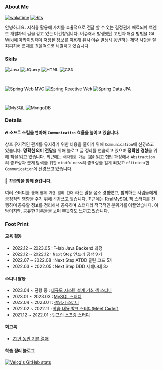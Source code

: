 
### About Me

[![wakatime](https://wakatime.com/badge/user/90b119ca-80b9-4368-a9d2-3404cc5dd55b.svg)](https://wakatime.com/@90b119ca-80b9-4368-a9d2-3404cc5dd55b)
[![Hits](https://hits.seeyoufarm.com/api/count/incr/badge.svg?url=https%3A%2F%2Fgithub.com%2FImaspear&count_bg=%239A9B9A&title_bg=%23555555&icon=&icon_color=%23E7E7E7&title=hits&edge_flat=false)](https://hits.seeyoufarm.com)

안녕하세요. 지식을 활용해 가치를 효율적으로 전달 할 수 있는 결정권에 매료되어 백엔드 개발자의 길을 걷고 있는 이건창입니다. 이슈에서 발생했던 고민과 해결 방법을 Git Wiki에 아카이빙하며 저장된 정보를 이용해 유사 이슈 발생시 동반하는 제약 사항을 잘 회피하며 문제를 효율적으로 해결하고 있습니다.


### Skils

![Java](https://img.shields.io/badge/Java-ED8B00?style=for-the-badge&logo=openjdk&logoColor=white)
![JQuery](https://img.shields.io/badge/jQuery-0769AD?style=for-the-badge&logo=jquery&logoColor=white)
![HTML](https://img.shields.io/badge/HTML-239120?style=for-the-badge&logo=html5&logoColor=white)
![CSS](https://img.shields.io/badge/CSS-239120?&style=for-the-badge&logo=css3&logoColor=white)

<br>

![Spring Web MVC](https://img.shields.io/badge/Spring%20Web%20MVC-6DB33F?style=for-the-badge&logo=spring&logoColor=white)
![Spring Reactive Web](https://img.shields.io/badge/Spring%20Reactive%20Web-6DB33F?style=for-the-badge&logo=spring&logoColor=white)
![Spring Data JPA](https://img.shields.io/badge/Spring%20Data%20JPA-6DB33F?style=for-the-badge&logo=spring&logoColor=white)

<br>

![MySQL](https://img.shields.io/badge/MySQL-00000F?style=for-the-badge&logo=mysql&logoColor=white)
![MongoDB](https://img.shields.io/badge/MongoDB-4EA94B?style=for-the-badge&logo=mongodb&logoColor=white)

### Details

#### 🔥 소프트 스킬을 연마해 `Communication` 효율을 높이고 있습니다.

상호 유기적인 관계를 유지하기 위한 비용을 줄이기 위해 `Communication`에 신경쓰고 있습니다. **명확한 의미 전달**을 위해 블로그 글 정리를 연습하고 있으며 **정확한 경청**을 위해 책을 읽고 있습니다. 최근에는  `애자일로 가는 길`을 읽고 협업 과정에서 `Abstraction`의 중요성과 문제 탐색을 위한 `Mindfulness`의 중요성을 알게 되었고 `Efficient`한 `Communication`에 신경쓰고 있습니다.


#### 🙏 꾸준함을 함께 즐깁니다.


여러 스터디를 통해 `함께 가면 멀리 간다.`라는 말을 몸소 경험했고, 함께하는 사람들에게 긍정적인 영향을 주기 위해 신경쓰고 있습니다.  최근에는 [RealMySQL 책 스터디](https://www.craft.do/s/tLDOBpVJGDv8XM)를 진행하며 공유할 정보를 정리해서 공유하며 스터디의 적극적인 분위기를 이끌었습니다. 여담이지만, 공유한 기록들을 보며 뿌듯함도 느끼고 있습니다.


### Foot Print

#### 교육 활동

- 2022.12 ~ 2023.05 : F-lab Java Backend 과정
- 2022.12 ~ 2022.12 : Next Step 인프라 공방 9기
- 2022.07 ~ 2022.08 : Next Step ATDD 클린 코드 5기
- 2022.03 ~ 2022.05 : Next Step DDD 세레나데 3기

#### 스터디 활동

- 2023.04 ~ 진행 중 : [대규모 시스템 설계 기초 책 스터디](https://github.com/this-is-spear/system-design-interview/wiki)
- 2023.01 ~ 2023.03 : [MySQL 스터디](https://www.craft.do/s/tLDOBpVJGDv8XM)
- 2022.04 ~ 2023.01 : [책읽기 스터디](https://github.com/Stacked-Book)
- 2022.02 ~ 2022.11 : [학습 내용 발표 스터디(Meet Coder)](https://github.com/Meet-Coder-Study/posting-review/pulls?q=is%3Apr+author%3Athis-is-spear+is%3Aclosed+)
- 2021.12 ~ 2022.01 : [인프런 스프링 스터디](https://www.craft.do/s/dxzyRZGaX0ayiB)

#### 회고록

- [22년 동안 기른 열매](https://velog.io/@this-is-spear/2022-%ED%9A%8C%EA%B3%A0)

#### 학습 정리 블로그

[![Velog's GitHub stats](https://velog-readme-stats.vercel.app/api/list?name=this-is-spear)](https://velog.io/@this-is-spear) 

